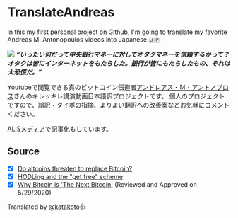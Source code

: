 # TranslateAndreas

In this my first personal project on Github, I'm going to translate my favorite Andreas M. Antonopoulos videos into Japanese.:jp:

![](https://i.redd.it/0f88vogzi9t11.jpg)
***“いったい何だって中央銀行マネーに対してオタクマネーを信頼するかって？オタクは皆にインターネットをもたらした。銀行が皆にもたらしたもの、それは大恐慌だ。”***

Youtubeで閲覧できる真のビットコイン伝道者[アンドレアス・Ｍ・アントノプロス](https://antonopoulos.com/)さんのキレッキレ講演動画日本語訳プロジェクトです。
個人のプロジェクトですので、誤訳・タイポの指摘、よりよい翻訳への改善案などお気軽にコメントください。

[ALISメディア](https://alischool.me/magazines/katakoto/ask_antonopoulos)で記事化もしています。

## Source
- [x] [Do altcoins threaten to replace Bitcoin?](https://youtu.be/w-V_5EWyU5c)
- [x] [HODLing and the "get free" scheme](https://youtu.be/MhOwmsW1YNI)
- [x] [Why Bitcoin is 'The Next Bitcoin'](https://youtu.be/p0ftZgCEZos) (Reviewed and Approved on 5/29/2020)

Translated by [@katakoto](https://twitter.com/katakoto):+1:
